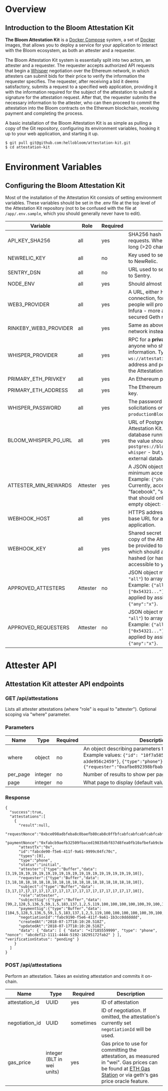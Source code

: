 # Overview
## Introduction to the Bloom Attestation Kit

**The Bloom Attestation Kit** is a [Docker Compose](https://docs.docker.com/compose/) system, a set of [Docker](https://www.docker.com/what-docker) images, that allows you to deploy a service for your application to interact with the Bloom ecosystem, as both an attester and a requester.

The Bloom Attestation Kit system is essentially split into two actors, an attester and a requester. The requester accepts authorized API requests that begin a [Whisper](https://github.com/ethereum/wiki/wiki/Whisper) negotiation over the Ethereum network, in which attesters can submit bids for their price to verify the information the requester specifies. The requester, after receiving a bid it deems satisfactory, submits a request to a specified web application, providing it with the information required for the subject of the attestation to submit a signature for the attestation request. After that, the requester submits the necessary information to the attester, who can then proceed to commit the attestation into the Bloom contracts on the Ethereum blockchain, receiving payment and completing the process.

A basic installation of the Bloom Attestation Kit is as simple as pulling a copy of the Git repository, configuring its environment variables, hooking it up to your web application, and starting it up.

```
$ git pull git@github.com:hellobloom/attestation-kit.git
$ cd attestation-kit
```

# Environment Variables
## Configuring the Bloom Attestation Kit

Most of the installation of the Attestation Kit consists of setting environment variables. These variables should be set in the .env file at the top level of the Attestation Kit repository (not to be confused with the file at ```/app/.env.sample```, which you should generally never have to edit).

| Variable      | Role |  Required | Description |
| ----------- | ----------- | -----------| ----------- |
| API_KEY_SHA256 | all      | yes         | SHA256 hash of API key required to authenticate requests. When generating a key, make sure to use a long (>20 characters) random string.|
| NEWRELIC_KEY | all | no | Key used to send events and debugging information to NewRelic.|
| SENTRY_DSN | all | no | URL used to send events and debugging information to Sentry.|
| NODE_ENV | all | yes | Should almost always be set to "production".|
| WEB3_PROVIDER | all | yes | A URL, either HTTPS or a local websocket/RPC connection, for an Ethereum RPC provider. Most people will probably want to set up an account with Infura - more advanced users may prefer to set up a secured Geth node for this purpose.|
| RINKEBY_WEB3_PROVIDER| all | yes | Same as above, except for the Rinkeby Ethereum test network instead of the main Ethereum network.|
| WHISPER_PROVIDER | all | yes | RPC for a **private** geth node, i.e., not accessible by anyone who shouldn't have access to your secured information. Typically, you'll want to simply set this to ```ws://attestation-kit_gethworker_1:8546```, the default address and port for the geth node contained within the Attestation Kit Compose environment. |
| PRIMARY_ETH_PRIVKEY | all | yes | 	An Ethereum private key. |
| PRIMARY_ETH_ADDRESS | all | yes | The Ethereum address derived from the above private key. |
| WHISPER_PASSWORD | all | yes | The password used for decryption of public solicitations on Whisper. By default, set this to `productionBloom`.|
| BLOOM_WHISPER_PG_URL	| all | yes | URL of PostgreSQL database to be used through the Attestation Kit. By default, there's a PostgreSQL database running within the Attestation Kit- for which the value should be set to ```postgres://bloomwhisper:bloomwhisperpw@pgdb/bloom-whisper``` - but you can also set this to the URL of an external database. |
| ATTESTER_MIN_REWARDS | Attester | yes | 	A JSON object mapping types of attestations to minimum acceptable rewards, as measured in BLT. Example: ```{"phone":"0.1", "sanction":"0.1"}```. Currently, acceptable keys are "phone", "email", "facebook", "sanction", and "pep-screen". For a node that should only operate as a requester, supply an empty object: ```{}```.|
| WEBHOOK_HOST | all | yes | HTTPS address for your application - this will be the base URL for any webhooks hosted by your application.|
| WEBHOOK_KEY | all | yes | Shared secret key (string) for authenticating your copy of the Attestation Kit to your application. Key will be provided to your application as a header ```api_token```, which should authenticate it against a securely hashed (or hashed and salted) copy stored in a place accessible to your application.|
| APPROVED_ATTESTERS | Attester | no | JSON object mapping attestation types (or string ```"all"```) to array of Ethereum addresses of attesters. Example: ```{"all": ["0x19859151..."], "email": ["0x54321..."]}```. A universal whitelist can also be applied by assigning any value to the property ```"any"```: ```{"any":"x"}```.| 
| APPROVED_REQUESTERS | Attester | no | JSON object mapping attestation types (or string ```"all"```) to array of Ethereum addresses of requesters. Example: ```{"all": ["0x19859151..."], "email": ["0x54321..."]}```. A universal whitelist can also be applied by assigning any value to the property ```"any"```: ```{"any":"x"}```.|

# Attester API
## Attestation Kit attester API endpoints

### GET /api/attestations
Lists all attester attestations (where "role" is equal to "attester"). Optional scoping via "where" parameter.

### Parameters
| Name | Type | Required |Description |
| ----------- | ----------- | -----------| ----------- |
| where | object | no | 	An object describing parameters to match for attestations. Example values: ```{"id": "10f7a585-6aa8-4efb-b621-a3de956c2459"}```, ```{"type":"phone"}```, ```{"requester":"0xafbe892398bfbabcebfa92185918325abc19a"}```|
| per_page | integer | no | Number of results to show per page (default value is 100)|
| page | integer | no | What page to display (default value is 0) |

### Response
```
{  
  "success":true,
  "attestations":[  
    {  
      "result":null,
      "requestNonce":"0xbce098adbfeba8c0baefb80cab8c0ffbfcabfcabfcabfcabfcabfcabfcabfcaa",
      "paymentNonce":"0xfabcb9aefb32509fbaced19835dbf837d8fea0fb10afbefab9cbea081bf8af9c",
      "attestTx":"0x",
      "id":"fabcde90-f5e6-411f-9a61-9999c04fc70c",
      "types":[0],
      "type":"phone",
      "status":"initial",
      "attester":{"type":"Buffer","data":[3,19,19,19,19,19,19,19,19,19,19,19,19,19,19,19,19,19,19,10]},
      "requester":{"type":"Buffer","data":[3,18,18,18,18,18,18,18,18,18,18,18,18,18,18,18,18,18,18,10]},
      "subject":{"type":"Buffer","data":[3,17,17,17,17,17,17,17,17,17,17,17,17,17,17,17,17,17,17,10]},
      "role":"attester",
      "subjectSig":{"type":"Buffer","data":[99,2,128,5,136,5,59,1,5,183,137,1,2,5,119,100,100,100,100,100,39,100,100,100,100,100,100,100,100,100,100,100,100,100,100,100,100,100,100,25,25,25,250,250,23,250,250,7,250,30,11,55,11,22,33,44,25,15,62,42,21,167,66,34,28]},
      "paymentSig":{"type":"Buffer","data":[104,5,128,5,136,5,59,1,5,183,137,1,2,5,119,100,100,100,100,100,39,100,100,100,100,100,100,100,100,100,100,100,100,100,100,100,100,100,100,25,25,25,250,250,23,250,250,7,250,30,11,55,11,22,33,44,25,15,62,42,21,167,66,34,28]},
      "negotiationId":"fabc9190-f5e6-411f-9a61-1b3cc0dddddd",
      "createdAt":"2018-07-17T18:10:20.518Z",
      "updatedAt":"2018-07-17T18:10:20.518Z",
      "data": { "data": [ { "data": "+17185559999", "type": "phone", "nonce": "abcdef12-1111-4444-5192-18295172fab2" } ], "verificationStatus": "pending" }
    }
  ]
}
```

### POST /api/attestations

Perform an attestation. Takes an existing attestation and commits it on-chain.

|Name | Type| Required | Description |
| ----------- | ----------- | -----------| ----------- |
| attestation_id | UUID | yes | ID of attestation |
| negotiation_id | UUID | sometimes | ID of negotiation. If omitted, the attestation's currently set ```negotiationId``` will be used.|
| gas_price | integer (BLT in wei units) | yes | Gas price to use for committing the attestation, as measured in "wei". Gas prices can be found at [ETH Gas Station](https://www.ethgasstation.info/) or via geth's gas price oracle feature.|
